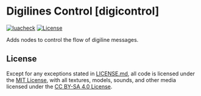 # Digilines Control [digicontrol]

[![luacheck](https://github.com/OgelGames/digicontrol/workflows/luacheck/badge.svg)](https://github.com/OgelGames/beacon/actions)
[![License](https://img.shields.io/badge/License-MIT%20and%20CC%20BY--SA%204.0-green.svg)](LICENSE.md)

Adds nodes to control the flow of digiline messages.

## License

Except for any exceptions stated in [LICENSE.md](LICENSE.md#exceptions), all code is licensed under the [MIT License](LICENSE.md#mit-license), with all textures, models, sounds, and other media licensed under the [CC BY-SA 4.0 License](LICENSE.md#cc-by-sa-40-license). 
